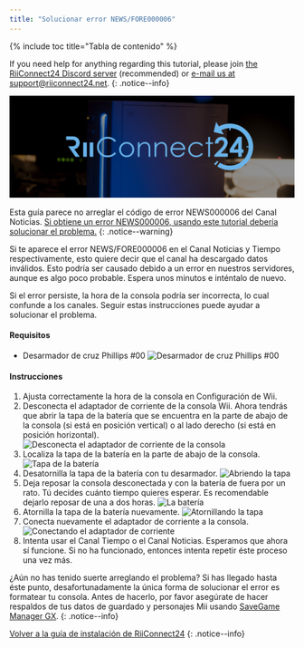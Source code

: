 ```yaml
---
title: "Solucionar error NEWS/FORE000006"
---
```


{% include toc title="Tabla de contenido" %}

If you need help for anything regarding this tutorial, please join [the RiiConnect24 Discord server](https://discord.gg/rc24) (recommended) or [e-mail us at support@riiconnect24.net](mailto:support@riiconnect24.net).
{: .notice--info}

![Logotipo de RiiConnect24](/images/WiiRC24Logo.jpg)

Esta guía parece no arreglar el código de error NEWS000006 del Canal Noticias. [Si obtiene un error NEWS000006, usando este tutorial debería solucionar el problema.](news000006)
{: .notice--warning}

Si te aparece el error NEWS/FORE000006 en el Canal Noticias y Tiempo respectivamente, esto quiere decir que el canal ha descargado datos inválidos. Esto podría ser causado debido a un error en nuestros servidores, aunque es algo poco probable. Espera unos minutos e inténtalo de nuevo.

Si el error persiste, la hora de la consola podría ser incorrecta, lo cual confunde a los canales. Seguir estas instrucciones puede ayudar a solucionar el problema.

#### Requisitos

* Desarmador de cruz Phillips #00 ![Desarmador de cruz Phillips #00](/images/RiiConnect24/clock/screwdriver.jpg)

#### Instrucciones

1. Ajusta correctamente la hora de la consola en Configuración de Wii.
2. Desconecta el adaptador de corriente de la consola Wii. Ahora tendrás que abrir la tapa de la batería que se encuentra en la parte de abajo de la consola (si está en posición vertical) o al lado derecho (si está en posición horizontal). ![Desconecta el adaptador de corriente de la consola](/images/RiiConnect24/clock/unplug.jpg)
3. Localiza la tapa de la batería en la parte de abajo de la consola. ![Tapa de la batería](/images/RiiConnect24/clock/batterycover.jpg)
4. Desatornilla la tapa de la batería con tu desarmador. ![Abriendo la tapa](http://i.imgur.com/VRRAiSk.gif)
5. Deja reposar la consola desconectada y con la batería de fuera por un rato. Tú decides cuánto tiempo quieres esperar. Es recomendable dejarlo reposar de una a dos horas. ![La batería](/images/RiiConnect24/clock/battery.jpg)
6. Atornilla la tapa de la batería nuevamente. ![Atornillando la tapa](http://i.imgur.com/8MEy5Jo.gif)
7. Conecta nuevamente el adaptador de corriente a la consola. ![Conectando el adaptador de corriente](/images/RiiConnect24/clock/plug.jpg)
8. Intenta usar el Canal Tiempo o el Canal Noticias. Esperamos que ahora sí funcione. Si no ha funcionado, entonces intenta repetir éste proceso una vez más.

¿Aún no has tenido suerte arreglando el problema? Si has llegado hasta éste punto, desafortunadamente la única forma de solucionar el error es formatear tu consola. Antes de hacerlo, por favor asegúrate de hacer respaldos de tus datos de guardado y personajes Mii usando [SaveGame Manager GX](https://sourceforge.net/projects/savegame-manager-gx/files/HBC_SetUp_R127.zip/download).
{: .notice--info}

[Volver a la guía de instalación de RiiConnect24](riiconnect24)
{: .notice--info}
